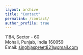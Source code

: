 ```yaml
---
layout: archive
title: "Contact"
permalink: /contact/
author_profile: true
---
```

1184, Sector - 60<br>
Mohali, Punjab, India 160059<br>
Email: singhjaspreet821@gmail.com
